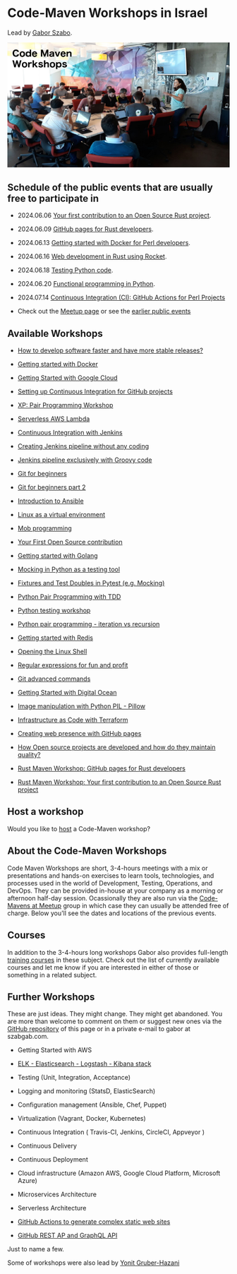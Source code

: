 # Code-Maven Workshops in Israel

Lead by [Gabor Szabo](https://www.linkedin.com/in/szabgab/).

![Code-Maven Workshops](img/code-maven-workshops-800x450.png)

## Schedule of the public events that are usually free to participate in


* 2024.06.06 [Your first contribution to an Open Source Rust project](https://www.meetup.com/code-mavens/events/301156302/).
* 2024.06.09 [GitHub pages for Rust developers](https://www.meetup.com/code-mavens/events/301215326/).
* 2024.06.13 [Getting started with Docker for Perl developers](https://www.meetup.com/code-mavens/events/301268306/).
* 2024.06.16 [Web development in Rust using Rocket](https://www.meetup.com/code-mavens/events/301294669/).
* 2024.06.18 [Testing Python code](https://www.meetup.com/code-mavens/events/301363070/).
* 2024.06.20 [Functional programming in Python](https://www.meetup.com/code-mavens/events/301395323/).
* 2024.07.14 [Continuous Integration (CI): GitHub Actions for Perl Projects](https://www.meetup.com/code-mavens/events/301413566/)

* Check out the [Meetup page](https://www.meetup.com/code-mavens/) or see the [earlier public events](history)

## Available Workshops

* [How to develop software faster and have more stable releases?](how-to-develop-software-faster-and-have-more-stable-releases)
* [Getting started with Docker](getting-started-with-docker)
* [Getting Started with Google Cloud](getting-started-with-google-cloud)
* [Setting up Continuous Integration for GitHub projects](setting-up-continuous-integration-for-github-projects)
* [XP: Pair Programming Workshop](xp-pair-programming-workshop-1)
* [Serverless AWS Lambda](serverless-aws-lambda)
* [Continuous Integration with Jenkins](continuous-integration-with-jenkins)
* [Creating Jenkins pipeline without any coding](creating-jenkins-pipelines-without-any-coding)
* [Jenkins pipeline exclusively with Groovy code](jenkins-pipeline-with-groovy-code)
* [Git for beginners](git-for-beginners-part-1)
* [Git for beginners part 2](git-for-beginners-part-2)
* [Introduction to Ansible](introduction-to-ansible)
* [Linux as a virtual environment](linux-as-a-virtual-environment)
* [Mob programming](mob-programming)
* [Your First Open Source contribution](your-first-open-source-contribution)
* [Getting started with Golang](getting-started-with-golang)
* [Mocking in Python as a testing tool](mocking-in-python-as-a-testing-tool)
* [Fixtures and Test Doubles in Pytest (e.g. Mocking)](fixtures-and-test-doubles-in-python)
* [Python Pair Programming with TDD](python-pair-programming-with-tdd)
* [Python testing workshop](python-testing)
* [Python pair programming - iteration vs recursion](python-iteration-vs-recursion)
* [Getting started with Redis](getting-started-with-redis)
* [Opening the Linux Shell](opening-the-linux-shell)
* [Regular expressions for fun and profit](regexes-intro)
* [Git advanced commands](git-advanced-commands)
* [Getting Started with Digital Ocean](getting-started-with-digital-ocean)
* [Image manipulation with Python PIL - Pillow](image-manipulation-with-python-pil-pillow)
* [Infrastructure as Code with Terraform](terraform)
* [Creating web presence with GitHub pages](creating-web-presence-with-github-pages)
* [How Open source projects are developed and how do they maintain quality?](open-source-quality-assurance)

* [Rust Maven Workshop: GitHub pages for Rust developers](github-pages-for-rust-developers)
* [Rust Maven Workshop: Your first contribution to an Open Source Rust project](your-first-contribution-to-an-open-source-rust-project)


## Host a workshop

Would you like to [host](host) a Code-Maven workshop?

## About the Code-Maven Workshops

Code Maven Workshops are short, 3-4-hours meetings with a mix or presentations and hands-on exercises to learn tools, technologies, and processes used in the world of Development,
Testing, Operations, and DevOps. They can be provided in-house at your company as a morning or afternoon half-day session.
Ocassionally they are also run via the [Code-Mavens at Meetup](https://www.meetup.com/Code-Mavens/)  group in which case they can usually be attended free of charge. Below you'll see the dates
and locations of the previous events.

## Courses

In addition to the 3-4-hours long workshops Gabor also provides full-length [training courses](https://hostlocal.com/) in these
subject. Check out the list of currently available courses and let me know if you are interested in either of those or
something in a related subject.


## Further Workshops

These are just ideas. They might change. They might get abandoned. You are more than welcome to comment on them
or suggest new ones via the [GitHub repository](https://github.com/szabgab/workshops/) of this page or in
a private e-mail to gabor at szabgab.com.

* Getting Started with AWS
* [ELK - Elasticsearch - Logstash - Kibana stack](elk)
* Testing (Unit, Integration, Acceptance)
* Logging and monitoring (StatsD, ElasticSearch)
* Configuration management (Ansible, Chef, Puppet)
* Virtualization (Vagrant, Docker, Kubernetes)
* Continuous Integration ( Travis-CI, Jenkins, CircleCI, Appveyor )
* Continuous Delivery
* Continuous Deployment
* Cloud infrastructure (Amazon AWS, Google Cloud Platform, Microsoft Azure)
* Microservices Architecture
* Serverless Architecture

* [GitHub Actions to generate complex static web sites](github-actions-to-generate-complex-static-web-sites)
* [GitHub REST AP and GraphQL API](github-rest-api-and-graphql-api)

Just to name a few.

Some of workshops were also lead by [Yonit Gruber-Hazani](https://www.linkedin.com/in/yonitgruber/)

